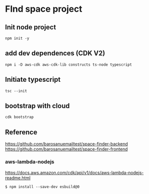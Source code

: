 # FInd space project

## Init node project
```
npm init -y
```
## add dev dependences (CDK V2)
```
npm i -D aws-cdk aws-cdk-lib constructs ts-node typescript
```
## Initiate typescript
```
tsc --init
```

## bootstrap with cloud
```
cdk bootstrap
```


## Reference
https://github.com/barosanuemailtest/space-finder-backend
https://github.com/barosanuemailtest/space-finder-frontend


### aws-lambda-nodejs
https://docs.aws.amazon.com/cdk/api/v1/docs/aws-lambda-nodejs-readme.html

```
$ npm install --save-dev esbuild@0
```
